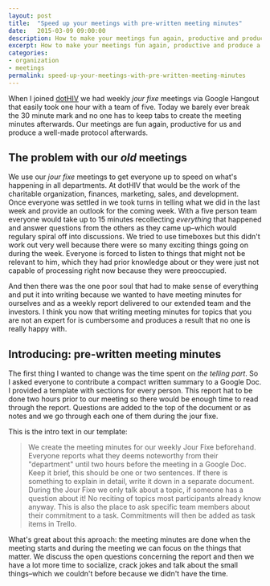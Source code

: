 ```yaml
---
layout: post
title:  "Speed up your meetings with pre-written meeting minutes"
date:   2015-03-09 09:00:00
description: How to make your meetings fun again, productive and produce a well-made protocol afterwards.
excerpt: How to make your meetings fun again, productive and produce a well-made protocol afterwards.
categories:
- organization
- meetings
permalink: speed-up-your-meetings-with-pre-written-meeting-minutes
---
```


When I joined [dotHIV](https://click4life.hiv/) we had weekly *jour fixe* meetings via Google Hangout that easily took one hour with a team of five. Today we barely ever break the 30 minute mark and no one has to keep tabs to create the meeting minutes afterwards. Our meetings are fun again, productive for us and produce a well-made protocol afterwards.

## The problem with our *old* meetings

We use our *jour fixe* meetings to get everyone up to speed on what's happening in all departments. At dotHIV that would be the work of the charitable organization, finances, marketing, sales, and development.  
Once everyone was settled in we took turns in telling what we did in the last week and provide an outlook for the coming week. With a five person team everyone would take up to 15 minutes recollecting *everything* that happened and answer questions from the others as they came up–which would regulary spiral off into discussions. We tried to use timeboxes but this didn't work out very well because there were so many exciting things going on during the week. Everyone is forced to listen to things that might not be relevant to him, which they had prior knowledge about or they were just not capable of processing right now because they were preoccupied.

And then there was the one poor soul that had to make sense of everything and put it into writing because we wanted to have meeting minutes for ourselves and as a weekly report delivered to our extended team and the investors. I think you now that writing meeting minutes for topics that you are not an expert for is cumbersome and produces a result that no one is really happy with.

## Introducing: pre-written meeting minutes

The first thing I wanted to change was the time spent on *the telling part*. So I asked everyone to contribute a compact written summary to a Google Doc. I provided a template with sections for every person. This report hat to be done two hours prior to our meeting so there would be enough time to read through the report. Questions are added to the top of the document or as notes and we go through each one of them during the jour fixe.

This is the intro text in our template:
 
> We create the meeting minutes for our weekly Jour Fixe beforehand. 
> Everyone reports what they deems noteworthy from their "department" until two hours before the meeting in a Google Doc. Keep it brief, this should be one or two sentences. If there is something to explain in detail, write it down in a separate document. 
> During the Jour Fixe we only talk about a topic, if someone has a question about it! 
No reciting of topics most participants already know anyway. 
> This is also the place to ask specific team members about their commitment to a task. Commitments will then be added as task items in Trello.

What's great about this aproach: the meeting minutes are done when the meeting starts and during the meeting we can focus on the things that matter. We discuss the open questions concerning the report and then we have a lot more time to socialize, crack jokes and talk about the small things–which we couldn't before because we didn't have the time.
